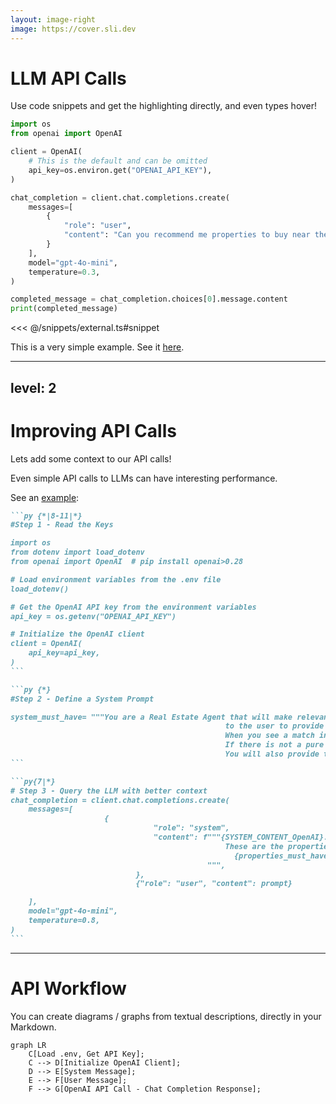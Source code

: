 ```yaml
---
layout: image-right
image: https://cover.sli.dev
---
```


# LLM API Calls

Use code snippets and get the highlighting directly, and even types hover!

```py {all|1-2|4-7|9-18|20-22|all} twoslash
import os
from openai import OpenAI

client = OpenAI(
    # This is the default and can be omitted
    api_key=os.environ.get("OPENAI_API_KEY"),
)

chat_completion = client.chat.completions.create(
    messages=[
        {
            "role": "user",
            "content": "Can you recommend me properties to buy near the Sea?",
        }
    ],
    model="gpt-4o-mini",
    temperature=0.3,
)

completed_message = chat_completion.choices[0].message.content
print(completed_message)
```


<arrow v-click="[5, 6]" x1="350" y1="310" x2="195" y2="334" color="#953" width="2" arrowSize="1" />

<!-- This allow you to embed external code blocks -->
<<< @/snippets/external.ts#snippet

<!-- Footer -->

This is a very simple example. See it [here](https://github.com/JAlcocerT/Streamlit-MultiChat/blob/main/Z_Tests/OpenAI/pyopen.py).

<!-- Inline style -->
<style>
.footnotes-sep {
  @apply mt-5 opacity-10;
}
.footnotes {
  @apply text-sm opacity-75;
}
.footnote-backref {
  display: none;
}
</style>



---
level: 2
---

# Improving API Calls

Lets add some context to our API calls!

Even simple API calls to LLMs can have interesting performance.

See an [example](https://github.com/JAlcocerT/Streamlit-MultiChat/blob/main/Z_Tests/OpenAI/openai_t2t.py):



````md magic-move {lines: true}
```py {*|8-11|*}
#Step 1 - Read the Keys

import os
from dotenv import load_dotenv
from openai import OpenAI  # pip install openai>0.28

# Load environment variables from the .env file
load_dotenv()

# Get the OpenAI API key from the environment variables
api_key = os.getenv("OPENAI_API_KEY")

# Initialize the OpenAI client
client = OpenAI(
    api_key=api_key,
)
```

```py {*}
#Step 2 - Define a System Prompt

system_must_have= """You are a Real Estate Agent that will make relevant follow-up questions
                                                to the user to provide the best housing option.
                                                When you see a match in the given amenities, you can comment on them.
                                                If there is not a pure match, you will also recommend the 2 closer matches from the offerings we have.
                                                You will also provide the link information as hyperlink for the client to see the offer details. """
```

```py{7|*}
# Step 3 - Query the LLM with better context
chat_completion = client.chat.completions.create(
    messages=[
                     {
                                "role": "system",
                                "content": f"""{SYSTEM_CONTENT_OpenAI}.
                                                These are the properties we have:
                                                  {properties_must_have}  
                                            """,
                            },
                            {"role": "user", "content": prompt}

    ],
    model="gpt-4o-mini",
    temperature=0.8,
)
```


````


---

# API Workflow

You can create diagrams / graphs from textual descriptions, directly in your Markdown.

<div class="grid grid-cols-1 gap-1 pt-10 -mb-10">


```mermaid {theme: 'neutral', scale: 0.7}
graph LR
    C[Load .env, Get API Key];
    C --> D[Initialize OpenAI Client];
    D --> E[System Message];
    E --> F[User Message];
    F --> G[OpenAI API Call - Chat Completion Response];
```

</div>
